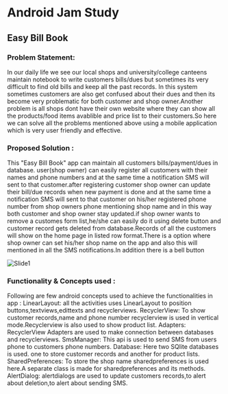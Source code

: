 # Android Jam Study
## Easy Bill Book


### Problem Statement:
In our daily life we see our local shops and university/college canteens maintain notebook to write customers bills/dues but sometimes its very difficult to find old bills    and keep all the past records. In this system sometimes customers are also get confused about their dues and then its become very problematic for both customer and shop        owner.Another problem is all shops dont have their own website where they can show all the products/food items avablible and price list to their customers.So here we can solve all the problems mentioned above using a mobile application which is very user friendly and effective.
    
### Proposed Solution :
This "Easy Bill Book" app can maintain all customers bills/payment/dues in database. user(shop owner) can easily register all customers with their names and phone numbers   and at the same time a notification SMS will sent to that customer.after registering customer shop owner can update their bill/due records when new payment is done and at the same time a notification SMS will sent to that customer on his/her registered phone number from shop owners phone mentioning shop name and in this way both customer and shop owner stay updated.if shop owner wants to remove a customes form list,he/she can easily do it using delete button and customer record gets deleted from database.Records of all the customers will show on the home page in listed row format.There is a option where shop owner can set his/her shop name on the app and also this will mentioned in all the SMS notifications.In addition there is a bell button  

![Slide1](https://user-images.githubusercontent.com/92887905/147879333-b5dc36bc-b1ac-4a69-8825-05fe67002368.JPG)

### Functionality & Concepts used :
Following are few android concepts used to achieve the functionalities in app :
LinearLayout: all the activities uses LinearLayout to position buttons,textviews,edittexts and recyclerviews.
RecyclerView: To show customer records,name and phone number recyclerview is used in vertical mode.Recyclerview is also used to show product list.
Adapters: RecyclerView Adapters are used to make connection between databases and recyclerviews.
SmsManager: This api is used to send SMS from users phone to customers phone numbers.
Database: Here two SQlite databases is used. one to store customer records and another for product lists.
SharedPreferences: To store the shop name sharedpreferences is used here.A separate class is made for sharedpreferences and its methods.
AlertDialog: alertdialogs are used to update customers records,to alert about deletion,to alert about sending SMS.

